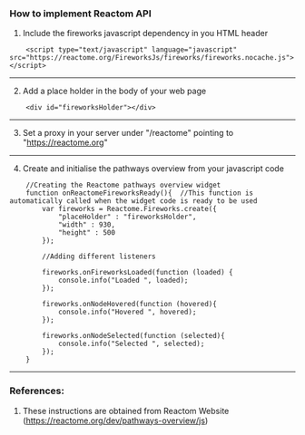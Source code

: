 
### How to implement Reactom API


1. Include the fireworks javascript dependency in you HTML header

```
    <script type="text/javascript" language="javascript" src="https://reactome.org/FireworksJs/fireworks/fireworks.nocache.js"></script>
```  
------------------------------    
        
2. Add a place holder in the body of your web page
```
    <div id="fireworksHolder"></div>
```    
----------------------------------------
        
3. Set a proxy in your server under "/reactome" pointing to "https://reactome.org"

---------------------------------------------------

4. Create and initialise the pathways overview from your javascript code
```
    //Creating the Reactome pathways overview widget
    function onReactomeFireworksReady(){  //This function is automatically called when the widget code is ready to be used
        var fireworks = Reactome.Fireworks.create({
            "placeHolder" : "fireworksHolder",
            "width" : 930,
            "height" : 500
        });

        //Adding different listeners

        fireworks.onFireworksLoaded(function (loaded) {
            console.info("Loaded ", loaded);
        });

        fireworks.onNodeHovered(function (hovered){
            console.info("Hovered ", hovered);
        });

        fireworks.onNodeSelected(function (selected){
            console.info("Selected ", selected);
        });
    }
 ```       
  -------------------------
  ### References:
  1. These instructions are obtained from Reactom Website (https://reactome.org/dev/pathways-overview/js)
